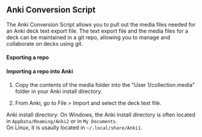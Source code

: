 ## Anki Conversion Script

The Anki Conversion Script allows you to pull out the media files needed for an Anki deck text export file. The text export file and the media files for a deck can be maintained in a git repo, allowing you to manage and collaborate on decks using git. 

#### Exporting a repo 


#### Importing a repo into Anki

1. Copy the contents of the media folder into the "User 1/collection.media" folder in your Anki install directory.

2. From Anki, go to File > Import and select the deck text file.

Anki install directory:
On Windows, the Anki install directory is often located in `AppData/Roaming/Anki2` or in `My Documents`.  
On Linux, it is usaully located in `~/.local/share/Anki1`.  
